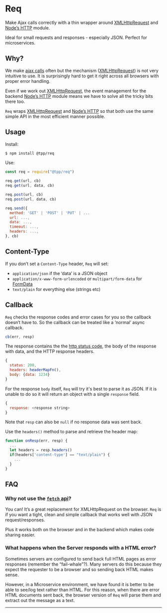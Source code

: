 # Req

Make Ajax calls correctly with a thin wrapper around [XMLHttpRequest](https://developer.mozilla.org/en-US/docs/Web/API/XMLHttpRequest) and [Node’s HTTP](https://nodejs.org/api/http.html) module.

Ideal for small requests and responses - especially JSON. Perfect for microservices.

## Why?

We make [ajax calls](https://en.wikipedia.org/wiki/Ajax_(programming)) often but the mechanism ([XMLHttpRequest](https://developer.mozilla.org/en-US/docs/Web/API/XMLHttpRequest)) is not very intuitive to use. It is surprisingly hard to get it right across all browsers with proper error handling.

Even if we work out [XMLHttpRequest](https://developer.mozilla.org/en-US/docs/Web/API/XMLHttpRequest), the event management for the backend [Node’s HTTP](https://nodejs.org/api/http.html) module means we have to solve all the tricky bits there too.

`Req` wraps [XMLHttpRequest](https://developer.mozilla.org/en-US/docs/Web/API/XMLHttpRequest) and [Node’s HTTP](https://nodejs.org/api/http.html) so that both use the same simple API in the most efficient manner possible.

## Usage

Install:

```sh
$ npm install @tpp/req
```

Use:

```javascript
const req = require("@tpp/req")

req.get(url, cb)
req.get(url, data, cb)

req.post(url, cb)
req.post(url, data, cb)

req.send({
  method: 'GET' | 'POST' | 'PUT' | ...
  url: ...,
  data: ...,
  timeout: ...,
  headers: ...,
}, cb)
```

## Content-Type

If you don’t set a `Content-Type` header, `Req` will set:

* `application/json` if the ‘data’ is a JSON object
* `application/x-www-form-urlencoded` or `multipart/form-data` for [FormData](https://developer.mozilla.org/en-US/docs/Web/API/FormData)
* `text/plain` for everything else (strings etc)

## Callback

`Req` checks the response codes and error cases for you so the callback doesn’t have to. So the callback can be treated like a ‘normal’ async callback.

```javascript
cb(err, resp)
```

The response contains the the [http status code](https://en.wikipedia.org/wiki/List_of_HTTP_status_codes), the body of the response with data, and the HTTP response headers.

```js
{
  status: 200,
  headers: headerMapFn(),
  body: {data: 1234}
}
```

For the response `body` itself, `Req` will try it's best to parse it as JSON. If it is unable to do so it will return an object with a single `response` field.

```javascript
{
  response: <response string>
}
```

Note that `resp` can also be `null` if no response data was sent back.

Use the `headers()` method to parse and retrieve the header map:

```javascript
function onResp(err, resp) {
  ...
  let headers = resp.headers()
  if(headers['content-type'] == "text/plain") {
    ...
  }
}
```

## FAQ

### Why not use the [`fetch` api](https://developer.mozilla.org/en-US/docs/Web/API/Fetch_API)?

You can! It’s a great replacement for XMLHttpRequest on the browser. `Req` is if you want a tight, clean and simple callback that works well with JSON request/responses.

Plus it works both on the browser and in the backend which makes code sharing easier.

### What happens when the Server responds with a HTML error?

Sometimes servers are configured to send back full HTML pages as error responses (remember the “fail-whale”?). Many servers do this because they expect the requester to be a browser and so sending back HTML makes sense.

However, in a Microservice environment, we have found it is better to be able to see/log text rather than HTML. For this reason, when there are error HTML documents sent back, the browser version of `Req` will parse them and extract out the message as a text.

---

